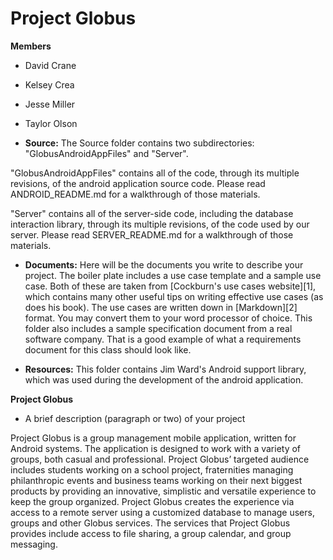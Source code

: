 Project Globus
=========================================
**Members**
* David Crane
* Kelsey Crea
* Jesse Miller
* Taylor Olson

* **Source:** The Source folder contains two subdirectories: "GlobusAndroidAppFiles" and "Server". 

"GlobusAndroidAppFiles" contains all of the code, through its multiple revisions, of the android application source code. Please read ANDROID_README.md for a walkthrough of those materials.

"Server" contains all of the server-side code, including the database interaction library, through its multiple revisions, of the code used by our server. Please read SERVER_README.md for a walkthrough of those materials.

* **Documents:** Here will be the documents you write to describe your project.  The
  boiler plate includes a use case template and a sample use case.  Both of these
  are taken from [Cockburn's use cases website][1], which contains many other useful tips
  on writing effective use cases (as does his book).  The use cases are written
  down in [Markdown][2] format.  You may convert them to your word processor of
  choice.  This folder also includes a sample specification document from a real
  software company.  That is a good example of what a requirements document for this
  class should look like.

* **Resources:** This folder contains Jim Ward's Android support library, which was used during the development of the android application.

**Project Globus**

* A brief description (paragraph or two) of your project

Project Globus is a group management mobile application, written for Android systems. 
The application is designed to work with a variety of groups, both casual and professional. Project Globus’ targeted audience includes students working on a school project, fraternities managing philanthropic events and business teams working on their next biggest products by providing an innovative, simplistic and versatile experience to keep the group organized. Project Globus creates the experience via access to a remote server using a customized database to manage users, groups and other Globus services.  The services that Project Globus provides include access to file sharing, a group calendar, and group messaging.